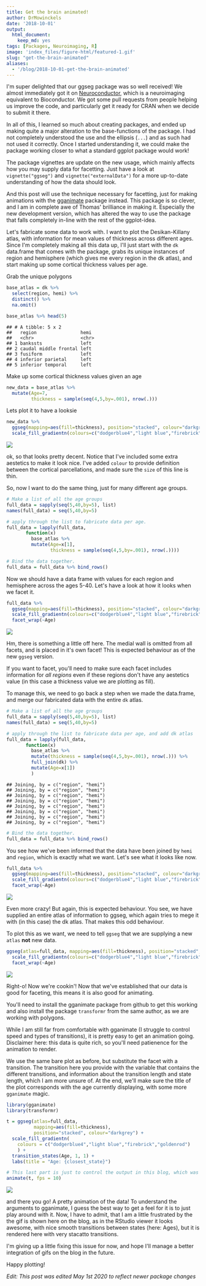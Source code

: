 ```yaml
---
title: Get the brain animated!
author: DrMowinckels
date: '2018-10-01'
output:
  html_document:
    keep_md: yes
tags: [Packages, Neuroimaging, R]
image: 'index_files/figure-html/featured-1.gif' 
slug: "get-the-brain-animated"
aliases:
  - '/blog/2018-10-01-get-the-brain-animated'
---
```




I'm super delighted that our ggseg package was so well received! We almost immediately got it on [Neuroconductor](https://neuroconductor.org/), which is a neuroimaging equivalent to Bioconductor. We got some pull requests from people helping us improve the code, and particularly get it ready for CRAN when we decide to submit it there. 

In all of this, I learned so much about creating packages, and ended up making quite a major alteration to the base-functions of the package. I had not completely understood the use and the ellipsis (`...`) and as such had not used it correctly. Once I started understanding it, we could make the package working closer to what a standard ggplot package would work!

The package vignettes are update on the new usage, which mainly affects how you may supply data for facetting. Just have a look at  `vignette("ggseg")` and `vignette("externalData")` for a more up-to-date understanding of how the data should look. 

And this post will use the technique necessary for facetting, just for making animations with the [gganimate](https://github.com/thomasp85/gganimate) package instead. This package is so clever, and I am in complete awe of Thomas' brilliance in making it. Especially the new development version, which has altered the way to use the package that falls completely in-line with the rest of the ggplot-idea. 

Let's fabricate some data to work with. I want to plot the Desikan-Killany atlas, with information for mean values of thickness across different ages. Since I'm completely making all this data up, I'll just start with the `dk` data.frame that comes with the package, grabs its unique instances of region and hemisphere (which gives me every region in the dk atlas), and start making up some cortical thickness values per age.

Grab the unique polygons

```r
base_atlas = dk %>% 
  select(region, hemi) %>% 
  distinct() %>% 
  na.omit()

base_atlas %>% head(5)
```

```
## # A tibble: 5 x 2
##   region                hemi 
##   <chr>                 <chr>
## 1 bankssts              left 
## 2 caudal middle frontal left 
## 3 fusiform              left 
## 4 inferior parietal     left 
## 5 inferior temporal     left
```

Make up some cortical thickness values given an age

```r
new_data = base_atlas %>% 
  mutate(Age=7,
         thickness = sample(seq(4,5,by=.001), nrow(.)))
```

Lets plot it to have a looksie

```r
new_data %>% 
  ggseg(mapping=aes(fill=thickness), position="stacked", colour="darkgrey") +
  scale_fill_gradientn(colours=c("dodgerblue4","light blue","firebrick","goldenrod"))
```

![](index_files/figure-html/unnamed-chunk-3-1.png)<!-- -->

ok, so that looks pretty decent. Notice that I've included some extra aestetics to make it look nice. I've added `colour` to provide definition between the cortical parcellations, and made sure the `size` of this line is thin. 

So, now I want to do the same thing, just for many different age groups.


```r
# Make a list of all the age groups
full_data = sapply(seq(5,40,by=5), list)
names(full_data) = seq(5,40,by=5)

# apply through the list to fabricate data per age.
full_data = lapply(full_data, 
       function(x)  
         base_atlas %>% 
         mutate(Age=x[1],
                thickness = sample(seq(4,5,by=.001), nrow(.))))

# Bind the data together.
full_data = full_data %>% bind_rows()
```

Now we should have a data frame with values for each region and hemisphere across the ages 5-40. 
Let's have a look at how it looks when we facet it.


```r
full_data %>% 
  ggseg(mapping=aes(fill=thickness), position="stacked", colour="darkgrey") +
  scale_fill_gradientn(colours=c("dodgerblue4","light blue","firebrick","goldenrod")) +
  facet_wrap(~Age)
```

![](index_files/figure-html/unnamed-chunk-5-1.png)<!-- -->

Hm, there is something a little off here. The medial wall is omitted from all facets, and is placed in it's own facet! 
This is expected behaviour as of the new `ggseg` version. 

If you want to facet, you'll need to make sure each facet includes information for *all regions*  even if these regions don't have any aestetics value (in this case a thickness value we are plotting as fill). 

To manage this, we need to go back a step when we made the data.frame, and merge our fabricated data with the entire `dk` atlas.



```r
# Make a list of all the age groups
full_data = sapply(seq(5,40,by=5), list)
names(full_data) = seq(5,40,by=5)

# apply through the list to fabricate data per age, and add dk atlas
full_data = lapply(full_data, 
       function(x)  
         base_atlas %>% 
         mutate(thickness = sample(seq(4,5,by=.001), nrow(.))) %>% 
         full_join(dk) %>% 
         mutate(Age=x[1])
         )
```

```
## Joining, by = c("region", "hemi")
## Joining, by = c("region", "hemi")
## Joining, by = c("region", "hemi")
## Joining, by = c("region", "hemi")
## Joining, by = c("region", "hemi")
## Joining, by = c("region", "hemi")
## Joining, by = c("region", "hemi")
## Joining, by = c("region", "hemi")
```

```r
# Bind the data together.
full_data = full_data %>% bind_rows()
```

You see how we've been informed that the data have been joined by `hemi` and `region`, which is exactly what we want. Let's see what it looks like now.



```r
full_data %>% 
  ggseg(mapping=aes(fill=thickness), position="stacked", colour="darkgrey") +
  scale_fill_gradientn(colours=c("dodgerblue4","light blue","firebrick","goldenrod")) +
  facet_wrap(~Age)
```

![](index_files/figure-html/unnamed-chunk-7-1.png)<!-- -->

Even more crazy! But again, this is expected behaviour. You see, we have supplied an entire atlas of information to ggseg, which again tries to mege it with (in this case)  the dk atlas. That makes this odd behaviour.

To plot this as we want, we need to tell `ggseg` that we are supplying a new `atlas` **not** new data.


```r
ggseg(atlas=full_data, mapping=aes(fill=thickness), position="stacked", colour="darkgrey") +
  scale_fill_gradientn(colours=c("dodgerblue4","light blue","firebrick","goldenrod")) +
  facet_wrap(~Age)
```

![](index_files/figure-html/unnamed-chunk-8-1.png)<!-- -->

Right-o! Now we're cookin'! Now that we've established that our data is good for faceting, this means it is also good for animating.

You'll need to install the gganimate package from github to get this working and also install the package `transformr` from the same author, as we are working with polygons. 

While I am still far from comfortable with gganimate (I struggle to control speed and types of transitions), it is pretty easy to get an animation going. Disclaimer here: this data is quite rich, so you'll need patienence for the animation to render.

We use the same bare plot as before, but substitute the facet with a transition. The transition here you provide with the variable that contains the different transitions, and information about the transition length and state length, which I am more unsure of. At the end, we'll make sure the title of the plot corresponds with the age currently displaying, with some more `gganimate` magic.


```r
library(gganimate)
library(transformr)

t = ggseg(atlas=full_data, 
          mapping=aes(fill=thickness), 
          position="stacked", colour="darkgrey") +
  scale_fill_gradientn(
    colours = c("dodgerblue4","light blue","firebrick","goldenrod")
    ) +
  transition_states(Age, 1, 1) + 
  labs(title = "Age: {closest_state}")

# This last part is just to control the output in this blog, which was rendering the gif too slow by default
animate(t, fps = 10) 
```

![](index_files/figure-html/featured-1.gif)


 
and there you go! A pretty animation of the data! To understand the arguments to gganimate, I guess the best way to get a feel for it is to just play around with it. Now, I have to admit, that I am a little frustrated by the the gif is shown here on the blog, as in the RStudio viewer it looks awesome, with nice smooth transitions between states (here: Ages), but it is rendered here with very stacatto transitions.

I'm giving up a little fixing this issue for now, and hope I'll manage a better integration of gifs on the blog in the future.
  
Happy plotting!

_Edit: This post was edited May 1st 2020 to reflect newer package changes_
